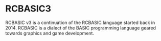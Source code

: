 # RCBASIC3
RCBASIC v3 is a continuation of the RCBASIC language started back in 2014. RCBASIC is a dialect of the BASIC programming language geared towards graphics and game development.
